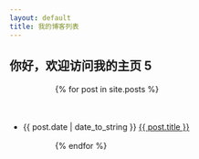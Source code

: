 ```yaml
---
layout: default
title: 我的博客列表
---
```


## 你好，欢迎访问我的主页 5

<ul>

　　　　{% for post in site.posts %}

　　　　　　<li>{{ post.date | date_to_string }} <a href="{{ site.baseurl }}{{ post.url }}">{{ post.title }}</a></li>

　　　　{% endfor %}

</ul>
